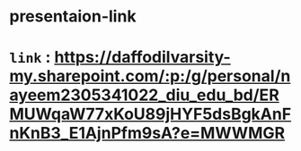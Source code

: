 # presentaion-link



# `link` : https://daffodilvarsity-my.sharepoint.com/:p:/g/personal/nayeem2305341022_diu_edu_bd/ERMUWqaW77xKoU89jHYF5dsBgkAnFnKnB3_E1AjnPfm9sA?e=MWWMGR
